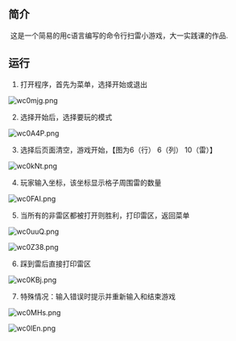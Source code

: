  ## 简介

​	这是一个简易的用c语言编写的命令行扫雷小游戏，大一实践课的作品.

## 运行

1. 打开程序，首先为菜单，选择开始或退出

![wc0mjg.png](https://s1.ax1x.com/2020/09/16/wc0mjg.png)

2. 选择开始后，选择要玩的模式

![wc0A4P.png](https://s1.ax1x.com/2020/09/16/wc0A4P.png)

3. 选择后页面清空，游戏开始，【图为6（行） 6（列） 10（雷）】

![wc0kNt.png](https://s1.ax1x.com/2020/09/16/wc0kNt.png)

4. 玩家输入坐标，该坐标显示格子周围雷的数量

![wc0FAI.png](https://s1.ax1x.com/2020/09/16/wc0FAI.png)

5. 当所有的非雷区都被打开则胜利，打印雷区，返回菜单

![wc0uuQ.png](https://s1.ax1x.com/2020/09/16/wc0uuQ.png)

![wc0Z38.png](https://s1.ax1x.com/2020/09/16/wc0Z38.png)

6. 踩到雷后直接打印雷区

![wc0KBj.png](https://s1.ax1x.com/2020/09/16/wc0KBj.png)

7. 特殊情况：输入错误时提示并重新输入和结束游戏

![wc0MHs.png](https://s1.ax1x.com/2020/09/16/wc0MHs.png)

![wc0lEn.png](https://s1.ax1x.com/2020/09/16/wc0lEn.png)


